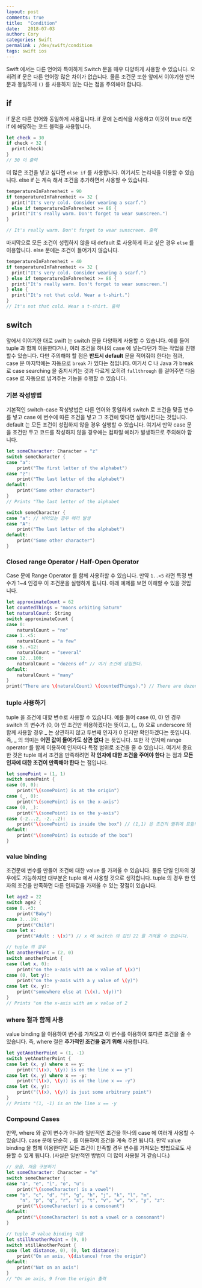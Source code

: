 ```yaml
---
layout: post
comments: true
title:  "Condition"
date:   2018-07-03
author: Cory
categories: Swift
permalink : /dev/swift/condition
tags: swift ios
---
```

Swift 에서는 다른 언어와 특이하게 Switch 문을 매우 다양하게 사용할 수 있습니다. 오히려 if 문은 다른 언어랑 많은 차이가 없습니다. 물론 조건문 또한 앞에서 이야기한 반복문과 동일하게 `()` 를 사용하지 않는 다는 점을 주의해야 합니다.

## if
if 문은 다른 언어와 동일하게 사용됩니다. if 문에 논리식을 사용하고 이것이 true 라면 if 에 해당하는 코드 블럭을 사용합니다.

```swift
let check = 30
if check < 32 {
  print(check)
}
// 30 이 출력
```

더 많은 조건을 넣고 싶다면 `else if` 를 사용합니다. 여기서도 논리식을 이용할 수 있습니다. else if 는 계속 해서 조건을 추가하면서 사용할 수 있습니다.

```swift
temperatureInFahrenheit = 90
if temperatureInFahrenheit <= 32 {
  print("It's very cold. Consider wearing a scarf.")
} else if temperatureInFahrenheit >= 86 {
  print("It's really warm. Don't forget to wear sunscreen.")
}

// It's really warm. Don't forget to wear sunscreen. 출력
```

마지막으로 모든 조건이 성립하지 않을 때 default 로 사용하게 하고 싶은 경우 `else` 를 이용합니다. else 문에는 조건이 들어가지 않습니다.

```swift
temperatureInFahrenheit = 40
if temperatureInFahrenheit <= 32 {
  print("It's very cold. Consider wearing a scarf.")
} else if temperatureInFahrenheit >= 86 {
  print("It's really warm. Don't forget to wear sunscreen.")
} else {
  print("It's not that cold. Wear a t-shirt.")
}
// It's not that cold. Wear a t-shirt. 출력
```

## switch
앞에서 이야기한 대로 swift 는 switch 문을 다양하게 사용할 수 있습니다. 예를 들어 tuple 과 함께 이용한다거나, 여러 조건을 하나의 case 에 넣는다던가 하는 작업을 진행할수 있습니다. 다만 주의해야 할 점은 __반드시 default__ 문을 적어줘야 한다는 점과, case 문 마지막에는 자동으로 `break` 가 있다는 점입니다. 여기서 C 나 Java 가 break 로 case searching 을 중지시키는 것과 다르게 오히려 `fallthrough` 를 걸어주면 다음 case 로 자동으로 넘겨주는 기능을 수행할 수 있습니다.

### 기본 작성방법
기본적인 switch-case 작성방법은 다른 언어와 동일하게 switch 로 조건을 맞출 변수를 넣고 case 에 변수에 따른 조건을 넣고 그 조건에 맞다면 실행시킨다는 것입니다. default 는 모든 조건이 성립하지 않을 경우 실행할 수 있습니다. 여기서 만약 case 문을 조건만 두고 코드를 작성하지 않을 경우애는 컴파일 에러가 발생하므로 주의해야 합니다.

```swift
let someCharacter: Character = "z"
switch someCharacter {
case "a":
    print("The first letter of the alphabet")
case "z":
    print("The last letter of the alphabet")
default:
    print("Some other character")
}
// Prints "The last letter of the alphabet

switch someCharacter {
case "a": // 비어있는 경우 에러 발생
case "A":
    print("The last letter of the alphabet")
default:
    print("Some other character")
}
```

### Closed range Operator / Half-Open Operator
Case 문에 Range Operator 를 함께 사용하할 수 있습니다. 만약 `1..<5` 라면 특정 변수가 1~4 인경우 이 조건문을 실행하게 됩니다. 아래 예제를 보면 이해할 수 있을 것입니다.

```swift
let approximateCount = 62
let countedThings = "moons orbiting Saturn"
let naturalCount: String
switch approximateCount {
case 0:
    naturalCount = "no"
case 1..<5:
    naturalCount = "a few"
case 5..<12:
    naturalCount = "several"
case 12...100:
    naturalCount = "dozens of" // 여기 조건에 성립한다.
default:
    naturalCount = "many"
}
print("There are \(naturalCount) \(countedThings).") // There are dozens of ~~ 출력
```

### tuple 사용하기
tuple 을 조건에 대핮 변수로 사용할 수 있습니다. 예를 들어 case (0, 0) 인 경우 switch 의 변수가 (0, 0) 인 조건만 허용하겠다는 뜻이고, (\_, 0) 으로 underscore 와 함께 사용할 경우 \_ 는 상관하지 않고 두번째 인자가 0 인지만 확인하겠다는 뜻입니다. 즉, \_ 의 의미는 __어떤 값이 들어가도 상관 없다__ 는 뜻입니다. 또한 각 인자에 range operator 를 함께 이용하여 인자마다 특정 범위로 조건을 줄 수 있습니다. 여기서 중요한 것은 tuple 에서 조건을 만족하려면 __각 인자에 대한 조건을 주어야 한다__ 는 점과 __모든 인자에 대한 조건이 만족해야 한다__ 는 점입니다.

```swift
let somePoint = (1, 1)
switch somePoint {
case (0, 0):
    print("\(somePoint) is at the origin")
case (_, 0):
    print("\(somePoint) is on the x-axis")
case (0, _):
    print("\(somePoint) is on the y-axis")
case (-2...2, -2...2):
    print("\(somePoint) is inside the box") // (1,1) 은 조건의 범위에 포함되므로 여기가 출력
default:
    print("\(somePoint) is outside of the box")
}
```

### value binding
조건문에 변수를 만들어 조건에 대한 value 를 가져올 수 있습니다. 물론 단일 인자의 경우에도 가능하지만 대부분은 tuple 에서 사용할 것으로 생각합니다. tuple 의 경우 한 인자의 조건을 만족하면 다른 인자값을 가져올 수 있는 장점이 있습니다.

```swift
let age2 = 22
switch age2 {
case 0..<3:
    print("Baby")
case 3...19:
    print("Child")
case let x:
    print("Adult : \(x)") // x 에 switch 의 값인 22 를 가져올 수 있습니다.

// tuple 의 경우
let anotherPoint = (2, 0)
switch anotherPoint {
case (let x, 0):
    print("on the x-axis with an x value of \(x)")
case (0, let y):
    print("on the y-axis with a y value of \(y)")
case let (x, y):
    print("somewhere else at (\(x), \(y))")
}
// Prints "on the x-axis with an x value of 2
```

### where 절과 함께 사용
value binding 을 이용하여 변수를 가져오고 이 변수를 이용하여 또다른 조건을 줄 수 있습니다. 즉, where 절은 __추가적인 조건을 걸기 위해__ 사용합니다.

```swift
let yetAnotherPoint = (1, -1)
switch yetAnotherPoint {
case let (x, y) where x == y:
    print("(\(x), \(y)) is on the line x == y")
case let (x, y) where x == -y:
    print("(\(x), \(y)) is on the line x == -y")
case let (x, y):
    print("(\(x), \(y)) is just some arbitrary point")
}
// Prints "(1, -1) is on the line x == -y
```

### Compound Cases
만약, where 와 같이 변수가 아니라 일반적인 조건을 하나의 case 에 여러개 사용할 수 있습니다. case 문에 단순히 `,` 를 이용하여 조건을 계속 주면 됩니다. 만약 value binding 을 함께 이용한다면 모든 조건이 만족할 경우 변수를 가져오는 방법으로도 사용할 수 있게 됩니다. (사실은 일반적인 방법이 더 많이 사용될 거 같습니다.)

```swift
// 모음, 자음 구분하기
let someCharacter: Character = "e"
switch someCharacter {
case "a", "e", "i", "o", "u":
    print("\(someCharacter) is a vowel")
case "b", "c", "d", "f", "g", "h", "j", "k", "l", "m",
     "n", "p", "q", "r", "s", "t", "v", "w", "x", "y", "z":
    print("\(someCharacter) is a consonant")
default:
    print("\(someCharacter) is not a vowel or a consonant")
}

// tuple 과 value binding 이용
let stillAnotherPoint = (9, 0)
switch stillAnotherPoint {
case (let distance, 0), (0, let distance):
    print("On an axis, \(distance) from the origin")
default:
    print("Not on an axis")
}
// "On an axis, 9 from the origin 출력
```
